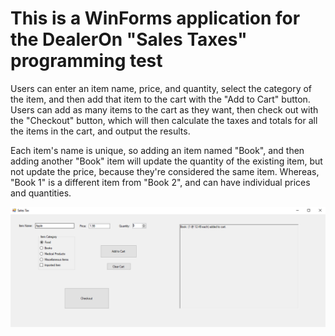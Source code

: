 # This is a WinForms application for the DealerOn "Sales Taxes" programming test

Users can enter an item name, price, and quantity, select the category of the item, and then add that item to the cart with the "Add to Cart" button. Users can add as many items to the cart as they want, then check out with the "Checkout" button, which will then calculate the taxes and totals for all the items in the cart, and output the results.

Each item's name is unique, so adding an item named "Book", and then adding another "Book" item will update the quantity of the existing item, but not update the price, because they're considered the same item. Whereas, "Book 1" is a different item from "Book 2", and can have individual prices and quantities.

![Screenshot of running app.](./AppPictureCropped.PNG)
